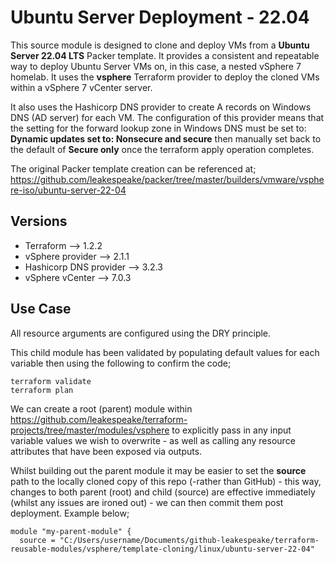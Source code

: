 # Ubuntu Server Deployment - 22.04

This source module is designed to clone and deploy VMs from a **Ubuntu Server 22.04 LTS** Packer template. It provides a consistent and repeatable way to deploy Ubuntu Server VMs on, in this case, a nested vSphere 7 homelab. It uses the **vsphere** Terraform provider to deploy the cloned VMs within a vSphere 7 vCenter server. 

It also uses the Hashicorp DNS provider to create A records on Windows DNS (AD server) for each VM. The configuration of this provider means that the setting for the forward lookup zone in Windows DNS must be set to: **Dynamic updates set to: Nonsecure and secure** then manually set back to the default of **Secure only** once the terraform apply operation completes. 

The original Packer template creation can be referenced at; https://github.com/leakespeake/packer/tree/master/builders/vmware/vsphere-iso/ubuntu-server-22-04

## Versions

- Terraform --> 1.2.2
- vSphere provider --> 2.1.1
- Hashicorp DNS provider --> 3.2.3
- vSphere vCenter --> 7.0.3

## Use Case

All resource arguments are configured using the DRY principle.

This child module has been validated by populating default values for each variable then using the following to confirm the code;

```
terraform validate
terraform plan
```

We can create a root (parent) module within https://github.com/leakespeake/terraform-projects/tree/master/modules/vsphere to explicitly pass in any input variable values we wish to overwrite - as well as calling any resource attributes that have been exposed via outputs.

Whilst building out the parent module it may be easier to set the **source** path to the locally cloned copy of this repo (-rather than GitHub) - this way, changes to both parent (root) and child (source) are effective immediately (whilst any issues are ironed out) - we can then commit them post deployment. Example below;

```
module "my-parent-module" {
  source = "C:/Users/username/Documents/github-leakespeake/terraform-reusable-modules/vsphere/template-cloning/linux/ubuntu-server-22-04"
```